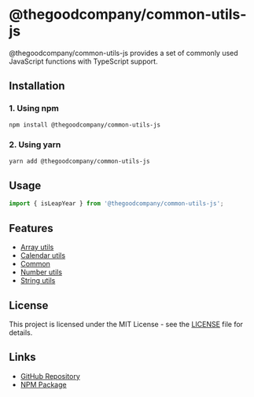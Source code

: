 # @thegoodcompany/common-utils-js

@thegoodcompany/common-utils-js provides a set of commonly used JavaScript functions with TypeScript support.

## Installation

### 1. Using npm

```bash
npm install @thegoodcompany/common-utils-js
```

### 2. Using yarn

```bash
yarn add @thegoodcompany/common-utils-js
```

## Usage

```typescript
import { isLeapYear } from '@thegoodcompany/common-utils-js';
```

## Features

- [Array utils](src/arrayUtils.ts)
- [Calendar utils](src/calendarUtils.ts)
- [Common](src/common.ts)
- [Number utils](src/numberUtils.ts)
- [String utils](src/stringUtils.ts)

## License

This project is licensed under the MIT License - see the [LICENSE](LICENSE) file for details.

## Links

- [GitHub Repository](https://github.com/thegoodcompany/common-utils-js)
- [NPM Package](https://www.npmjs.com/package/@thegoodcompany/common-utils-js)